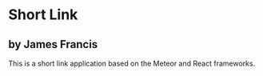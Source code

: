 # Short Link
## by James Francis

This is a short link application based on the Meteor and React frameworks.

